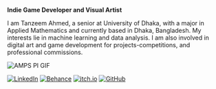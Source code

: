 **Indie Game Developer and Visual Artist**

I am Tanzeem Ahmed, a senior at University of Dhaka, with a major in Applied
Mathematics and currently based in Dhaka, Bangladesh. My interests lie in machine
learning and data analysis. I am also involved in digital art and game development for
projects-competitions, and professional commissions.

![AMPS PI GIF](assets/amps-pi.gif)

[![LinkedIn](https://img.shields.io/badge/-LinkedIn-000000?style=for-the-badge&logo=linkedin&logoColor=white)](https://www.linkedin.com/in/tanzeemsakib/)
[![Behance](https://img.shields.io/badge/-Behance-000000?style=for-the-badge&logo=behance&logoColor=white)](https://www.behance.net/tanzeemsakib)
[![itch.io](https://img.shields.io/badge/-itch.io-000000?style=for-the-badge&logo=itch.io&logoColor=white)](https://tanzeem-ahmed-sakib.itch.io/)
[![GitHub](https://img.shields.io/badge/-GitHub-000000?style=for-the-badge&logo=github&logoColor=white)](https://tanzeemsakib.github.io/)
